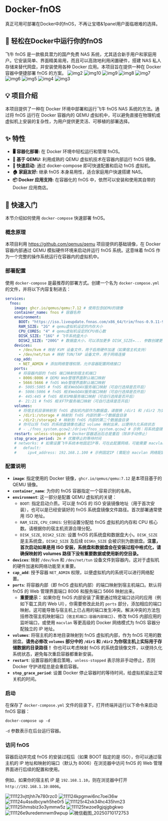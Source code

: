 # Docker-fnOS

真正可用可部署在Docker中的fnOS，不再让宝塔&1panel用户面临艰难的选择。

## 💫 轻松在Docker中运行你的fnOS

飞牛 fnOS 是一款极具潜力的国产免费 NAS 系统，尤其适合新手用户和家庭用户。它安装简单、界面精美易用，而且可以高效地利用闲置硬件，搭建 NAS 私人存储来替代网盘，并安装使用各种 Docker 应用。本项目旨在提供一种在 Docker 容器中便捷部署 fnOS 的方案。
![img2](https://github.com/user-attachments/assets/663e6545-f25e-40df-afab-43f91ceda9eb)
![img10](https://github.com/user-attachments/assets/9efb53bb-7e1d-4b1d-9b58-da672bc3ecf2)
![img9](https://github.com/user-attachments/assets/7393f0fb-bc5a-41df-9a90-501a21c61e55)
![img8](https://github.com/user-attachments/assets/13bc487e-82d2-4554-871c-dddd70c57d71)
![img7](https://github.com/user-attachments/assets/ddefb8e2-145f-4247-811f-7b4fe7cdf248)
![img6](https://github.com/user-attachments/assets/7d533603-87ec-456d-bee0-661448120452)
![img5](https://github.com/user-attachments/assets/6b6bb73c-435d-476a-9200-a72aeb4306b8)
![img4](https://github.com/user-attachments/assets/37e42abc-14dd-4e3a-b309-f07690fdbb41)
![img3](https://github.com/user-attachments/assets/cc4e20a1-be31-4fee-b0b8-ddf3a2d208cf)

## 💡 项目介绍

本项目提供了一种在 Docker 环境中部署和运行飞牛 fnOS NAS 系统的方法。通过将 fnOS 运行在 Docker 容器内的 QEMU 虚拟机中，可以避免直接在物理机或虚拟机上安装的复杂性，为用户提供更灵活、可移植的部署选择。

## ✨ 特性

* **🖥️ 容器化部署:** 在 Docker 环境中轻松运行和管理 fnOS。
* **🔄 基于 QEMU:** 利用成熟的 QEMU 虚拟机技术在容器内部运行 fnOS 镜像。
* **🚀 快速启动:** 通过 docker-compose 即可快速配置和启动 fnOS 虚拟机。
* **🏠 家庭友好:** 继承 fnOS 本身易用性，适合家庭用户快速搭建 NAS。
* **📦 Docker 应用支持:** 在容器化的 fnOS 中，依然可以安装和使用其自带的 Docker 应用商店。

## 🚀 快速入门

本节介绍如何使用 `docker-compose` 快速部署 fnOS。

### 概念原理

本项目利用 https://github.com/qemus/qemu 项目提供的基础镜像，在 Docker 容器内部通过 QEMU 模拟硬件环境来启动并运行 fnOS 系统。这意味着 fnOS 作为一个完整的操作系统运行在容器内的虚拟机中。

### 部署配置

使用 `docker-compose` 是最推荐的部署方式。创建一个名为 `docker-compose.yml` 的文件，并将以下内容复制进去：

```yaml
services:
  fnos:
    image: ghcr.io/qemus/qemu:7.12 # 使用包含QEMU的镜像
    container_name: fnos # 容器名称
    environment:
      BOOT: "https://iso.liveupdate.fnnas.com/x86_64/trim/fnos-0.9.11-946.iso" # 飞牛os安装镜像地址，请替换为最新稳定版本或系统盘镜像路径
      RAM_SIZE: "2G" # qemu虚拟机设定的内存大小
      CPU_CORES: "4" # qemu虚拟机设定的CPU核心数
      DISK_SIZE: "16G" # 飞牛系统盘大小
      DISK2_SIZE: "200G" # 数据盘大小，可以添加更多 DISK_SIZE=... 参数创建更多数据盘
    devices:
      - /dev/kvm # 映射 KVM 设备文件，用于启用硬件加速（如果宿主机支持）
      - /dev/net/tun # 映射 TUN/TAP 设备文件，用于网络连接
    cap_add:
      - NET_ADMIN # 添加网络管理权限，允许容器配置网络接口
    ports:
      # 将容器内部的 fnOS 端口映射到宿主机端口
      - 8006:8006 # QEMU Web管理界面默认端口映射
      - 5666:5666 # fnOS Web管理界面默认端口映射
      #- 5005:5005 # fnOS 相关WebDAV服务端口映射（可自行选择是否开启）
      #- 5006:5006 # fnOS 相关WebDAV服务端口映射（可自行选择是否开启）
      #- 445:445 # fnOS 相关SMB服务端口映射（可自行选择是否开启）
      #- 21:21 # fnOS 相关FTP服务端口映射（可自行选择是否开启）
    volumes:
      # 将宿主机目录映射到 fnOS 虚拟机内部作为数据盘，请替换 /dir1 和 /dir2 为实际路径
      - /dir1:/storage # 映射到 fnOS 内部的第一个数据盘目录
      - /dir2:/storage2 # 映射到 fnOS 内部的第二个数据盘目录
      # 你可以将 fnOS 的系统盘镜像也通过 volume 映射出来，以便持久化系统状态
      # - ./fnos_system.qcow2:/drive/fnos_system.qcow2 # 示例：将系统盘镜像文件映射出来
    restart: unless-stopped # Docker容器退出后总是重启（除非手动停止）
    stop_grace_period: 2m # 优雅停止的等待时间
    # networks: # 如需设置飞牛系统本地固定IP等，可在此配置网络，可能需要 macvlan 等模式
    #   default:
    #     ipv4_address: 192.168.1.100 # 示例固定IP (需配合 macvlan 网络配置)
```

### 配置说明

* **`image`**: 指定使用的 Docker 镜像，`ghcr.io/qemus/qemu:7.12` 是本项目基于的 QEMU 镜像。
* **`container_name`**: 为你的 fnOS 容器指定一个容易识别的名称。
* **`environment`**: 这一部分是配置 QEMU 虚拟机的关键：
  * `BOOT`: 指定启动介质。可以是 fnOS 的 ISO 安装镜像地址（用于首次安装），也可以是已经安装好的 fnOS 系统盘镜像文件路径。首次部署通常使用 ISO 地址。
  * `RAM_SIZE`, `CPU_CORES`: 分别设置分配给 fnOS 虚拟机的内存和 CPU 核心数。请根据你的宿主机资源合理分配。
  * `DISK_SIZE`, `DISK2_SIZE`: 设置 fnOS 的系统盘和数据盘大小。`DISK_SIZE` 是主系统盘，`DISK2_SIZE` 及后续 `DISKn_SIZE` 会被识别为数据盘。**注意，首次启动如果是用 ISO 安装，系统盘和数据盘会在安装过程中格式化，请确保映射的 volumes 路径下没有重要数据或使用新的空目录。**
* **`devices`**: 映射 `/dev/kvm` 和 `/dev/net/tun` 设备文件到容器内，这对于虚拟机的硬件加速和网络功能至关重要。
* **`cap_add`**: 授予容器 `NET_ADMIN` 权限，以便虚拟机内的系统可以进行网络配置。
* **`ports`**: 将容器内部（即 fnOS 虚拟机内部）的端口映射到宿主机端口。默认将 fnOS 的 Web 管理界面端口 8006 和服务端口 5666 映射出来。
  * **重要提示：** 如果你在 fnOS 内部安装了需要通过特定端口访问的应用（例如下载工具的 Web UI），你需要修改此处的 `ports` 部分，添加相应的端口映射。这可能导致与宿主机上已占用的端口发生冲突。解决冲突的方法包括修改宿主机映射端口（`宿主机端口:容器内部端口`）、修改 fnOS 内部应用的监听端口，或使用 `macvlan` 等更高级的 Docker 网络模式为 fnOS 容器分配独立的 IP 地址。
* **`volumes`**: 将宿主机的本地目录映射到 fnOS 虚拟机内部，作为 fnOS 可用的数据盘。**请务必修改 `volumes` 部分中的 `/dir1` 和 `/dir2` 为你宿主机上实际用于存储数据的目录路径！** 你也可以考虑映射 fnOS 的系统盘镜像文件，以便持久化系统状态，避免每次重启容器都重新安装。
* **`restart`**: 设置容器的重启策略，`unless-stopped` 表示除非手动停止，否则 Docker 守护进程总是会重启容器。
* **`stop_grace_period`**: 设置 Docker 停止容器时的等待时间，给虚拟机留出正常关机的时间。

### 启动

在保存了 `docker-compose.yml` 文件的目录下，打开终端并运行以下命令来启动 fnOS 容器：

```
docker-compose up -d
```

`-d` 参数表示在后台运行容器。

### 访问 fnOS

容器启动并完成 fnOS 的安装过程后（如果 BOOT 指定的是 ISO），你可以通过宿主机的 IP 地址和映射的端口（默认为 8006）在浏览器中访问 fnOS 的 Web 管理界面进行后续的配置和使用。

例如，如果你的宿主机 IP 是 `192.168.1.10`，则在浏览器中打开 `http://192.168.1.10:8006`。

![111123vjttjhh7e780rzc0](https://github.com/user-attachments/assets/41538a08-2535-4499-9756-37e7c0ed6903)
![111124kpgmwi6nc7oei36w](https://github.com/user-attachments/assets/3c798670-86f1-4c9e-b888-9d4201cc623e)
![111124u4ssdbcywh5he0r5](https://github.com/user-attachments/assets/b814e2f2-3d76-4cc9-894d-02e0fd2e9c5a)
![111125r42xk34hc435hm23](https://github.com/user-attachments/assets/be0152d4-8e6b-4916-8946-03115a4036b2)
![111125ihmsbiz3o3ymmw5z](https://github.com/user-attachments/assets/5db6ede3-86da-479d-9803-1699fbce8956)
![111125twzoe9gjqjgbgkwo](https://github.com/user-attachments/assets/5d8737a2-45b1-40e0-b88a-dc650598ea8a)
![111126e9uredemnwm9wpup](https://github.com/user-attachments/assets/1a0afcc1-4603-4c75-9928-983e92106145)
![微信截图_20250710172753](https://github.com/user-attachments/assets/2e7b876f-bd3c-46aa-bdd3-b0b4738e79da)
